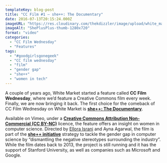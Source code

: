```yaml
---
templateKey: blog-post
title: "CC Film #1 – she++: The Documentary"
date: 2016-07-13T20:15:24.000Z
imageURL: "https://res.cloudinary.com/thekdizzler/image/upload/white_market/2016/07/ShePlusPlus-thumb-1280x720.jpg"
imageAlt: "ShePlusPlus-thumb-1280x720"
format: "video"
categories:
  - "CC Film Wednesday"
  - "Features"
tags:
  - "#goodgirlsgonegeek"
  - "CC film wednesday"
  - "film"
  - "gender gap"
  - "she++"
  - "women in tech"
---
```

A couple of years ago, White Market started a feature called **CC Film Wednesday**, where we’d feature a Creative Commons film every week. Finally, we are now bringing it back. The first choice for the comeback of CC Film Wednesday on White Market is [**she++: The Documentary**](https://vimeo.com/63877454).

Available on Vimeo, under a [**Creative Commons Attribution Non-Commercial (CC BY-NC)**](https://creativecommons.org/licenses/by-nc/3.0/) licence, the feature offers an insight on women in computer science. Directed by [Ellora Israni](https://vimeo.com/user17661297) and Ayna Agarwal, the film is part of the [**she++ initiative**](http://www.sheplusplus.com/) strategy to tackle the gender gap in computer science by “dismantling the negative stereotypes surrounding the industry”. While the film dates back to 2013, the project is still running and it has the support of Stanford University, as well as companies such as Microsoft and Google.
